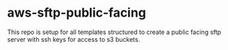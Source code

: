 # aws-sftp-public-facing
This repo is setup for all templates structured to create a public facing sftp server with ssh keys for access to s3 buckets.
